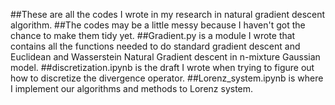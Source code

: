 ##These are all the codes I wrote in my research in natural gradient descent algorithm.
##The codes may be a little messy because I haven't got the chance to make them tidy yet. 
##Gradient.py is a module I wrote that contains all the functions needed to do standard gradient descent and Euclidean and Wasserstein Natural Gradient descent in n-mixture Gaussian model.
##discretization.ipynb is the draft I wrote when trying to figure out how to discretize the divergence operator.
##Lorenz_system.ipynb is where I implement our algorithms and methods to Lorenz system.
